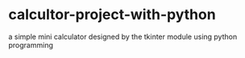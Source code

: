 # calcultor-project-with-python
a simple mini calculator designed by the tkinter module using python programming
